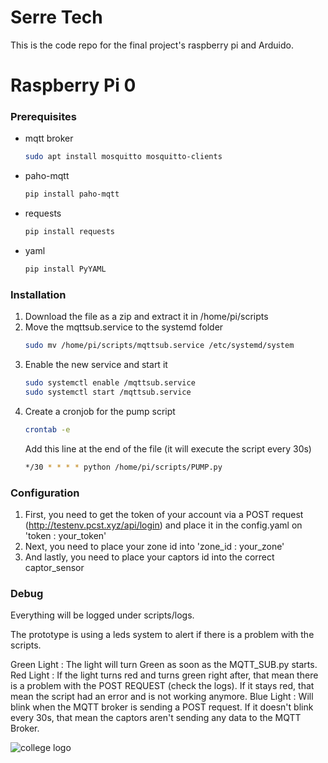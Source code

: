 # Serre Tech

This is the code repo for the final project's raspberry pi and Arduido.

# Raspberry Pi 0

### Prerequisites

* mqtt broker
  ```sh
  sudo apt install mosquitto mosquitto-clients
  ```
* paho-mqtt
  ```sh
  pip install paho-mqtt
  ```
* requests
  ```sh
  pip install requests
  ```
* yaml
  ```sh
  pip install PyYAML
  ```

### Installation

1. Download the file as a zip and extract it in /home/pi/scripts
2. Move the mqttsub.service to the systemd folder
   ```sh
   sudo mv /home/pi/scripts/mqttsub.service /etc/systemd/system
   ```
3. Enable the new service and start it
   ```sh
   sudo systemctl enable /mqttsub.service
   sudo systemctl start /mqttsub.service
   ```
4. Create a cronjob for the pump script
   ```sh
   crontab -e
   ```
   Add this line at the end of the file (it will execute the script every 30s)
   ```sh
   */30 * * * * python /home/pi/scripts/PUMP.py
   ```
   
### Configuration

1. First, you need to get the token of your account via a POST request (http://testenv.pcst.xyz/api/login) and place it in the config.yaml on 'token : your_token'
2. Next, you need to place your zone id into 'zone_id : your_zone'
3. And lastly, you need to place your captors id into the correct captor_sensor

### Debug

Everything will be logged under scripts/logs.

The prototype is using a leds system to alert if there is a problem with the scripts.

Green Light : The light will turn Green as soon as the MQTT_SUB.py starts.
Red Light : If the light turns red and turns green right after, that mean there is a problem with the POST REQUEST (check the logs). If it stays red, that mean the script had an error and is not working anymore.
Blue Light : Will blink when the MQTT broker is sending a POST request. If it doesn't blink every 30s, that mean the captors aren't sending any data to the MQTT Broker.

![college logo](https://www.cegepjonquiere.ca/media/tinymce/Plus/Logos%20et%20norme%20graphique/Ceg-logo-couleur.gif)
